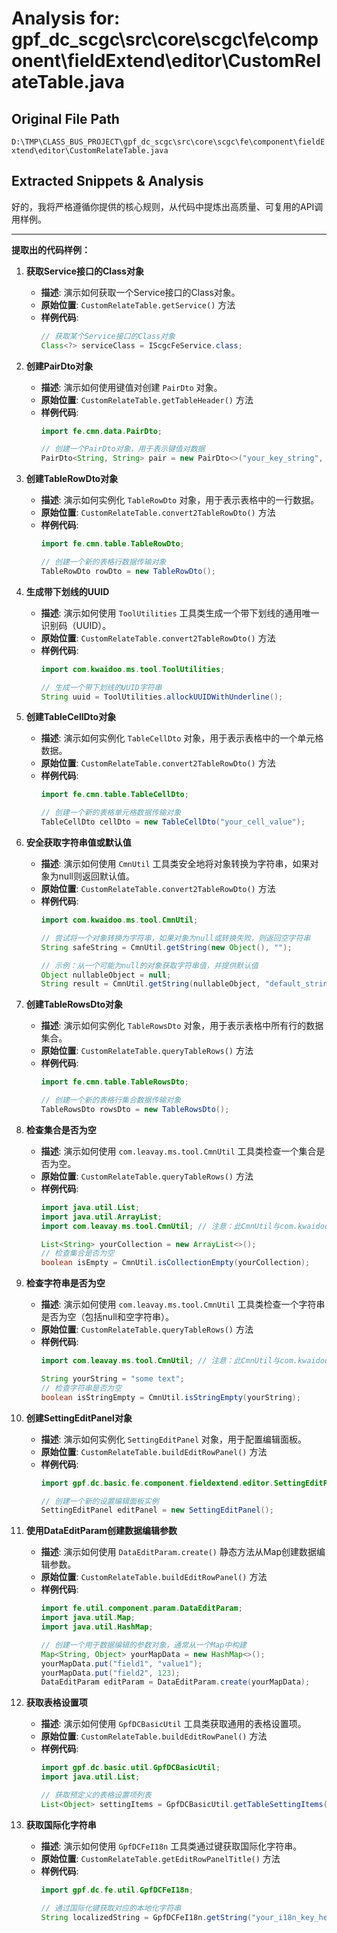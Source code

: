 # Analysis for: gpf_dc_scgc\src\core\scgc\fe\component\fieldExtend\editor\CustomRelateTable.java

## Original File Path
`D:\TMP\CLASS_BUS_PROJECT\gpf_dc_scgc\src\core\scgc\fe\component\fieldExtend\editor\CustomRelateTable.java`

## Extracted Snippets & Analysis
好的，我将严格遵循你提供的核心规则，从代码中提炼出高质量、可复用的API调用样例。

---

**提取出的代码样例：**

1.  **获取Service接口的Class对象**
    *   **描述**: 演示如何获取一个Service接口的Class对象。
    *   **原始位置**: `CustomRelateTable.getService()` 方法
    *   **样例代码**:
        ```java
        // 获取某个Service接口的Class对象
        Class<?> serviceClass = IScgcFeService.class;
        ```

2.  **创建PairDto对象**
    *   **描述**: 演示如何使用键值对创建 `PairDto` 对象。
    *   **原始位置**: `CustomRelateTable.getTableHeader()` 方法
    *   **样例代码**:
        ```java
        import fe.cmn.data.PairDto;

        // 创建一个PairDto对象，用于表示键值对数据
        PairDto<String, String> pair = new PairDto<>("your_key_string", "your_value_string");
        ```

3.  **创建TableRowDto对象**
    *   **描述**: 演示如何实例化 `TableRowDto` 对象，用于表示表格中的一行数据。
    *   **原始位置**: `CustomRelateTable.convert2TableRowDto()` 方法
    *   **样例代码**:
        ```java
        import fe.cmn.table.TableRowDto;

        // 创建一个新的表格行数据传输对象
        TableRowDto rowDto = new TableRowDto();
        ```

4.  **生成带下划线的UUID**
    *   **描述**: 演示如何使用 `ToolUtilities` 工具类生成一个带下划线的通用唯一识别码（UUID）。
    *   **原始位置**: `CustomRelateTable.convert2TableRowDto()` 方法
    *   **样例代码**:
        ```java
        import com.kwaidoo.ms.tool.ToolUtilities;

        // 生成一个带下划线的UUID字符串
        String uuid = ToolUtilities.allockUUIDWithUnderline();
        ```

5.  **创建TableCellDto对象**
    *   **描述**: 演示如何实例化 `TableCellDto` 对象，用于表示表格中的一个单元格数据。
    *   **原始位置**: `CustomRelateTable.convert2TableRowDto()` 方法
    *   **样例代码**:
        ```java
        import fe.cmn.table.TableCellDto;

        // 创建一个新的表格单元格数据传输对象
        TableCellDto cellDto = new TableCellDto("your_cell_value");
        ```

6.  **安全获取字符串值或默认值**
    *   **描述**: 演示如何使用 `CmnUtil` 工具类安全地将对象转换为字符串，如果对象为null则返回默认值。
    *   **原始位置**: `CustomRelateTable.convert2TableRowDto()` 方法
    *   **样例代码**:
        ```java
        import com.kwaidoo.ms.tool.CmnUtil;

        // 尝试将一个对象转换为字符串，如果对象为null或转换失败，则返回空字符串
        String safeString = CmnUtil.getString(new Object(), "");

        // 示例：从一个可能为null的对象获取字符串值，并提供默认值
        Object nullableObject = null;
        String result = CmnUtil.getString(nullableObject, "default_string_value");
        ```

7.  **创建TableRowsDto对象**
    *   **描述**: 演示如何实例化 `TableRowsDto` 对象，用于表示表格中所有行的数据集合。
    *   **原始位置**: `CustomRelateTable.queryTableRows()` 方法
    *   **样例代码**:
        ```java
        import fe.cmn.table.TableRowsDto;

        // 创建一个新的表格行集合数据传输对象
        TableRowsDto rowsDto = new TableRowsDto();
        ```

8.  **检查集合是否为空**
    *   **描述**: 演示如何使用 `com.leavay.ms.tool.CmnUtil` 工具类检查一个集合是否为空。
    *   **原始位置**: `CustomRelateTable.queryTableRows()` 方法
    *   **样例代码**:
        ```java
        import java.util.List;
        import java.util.ArrayList;
        import com.leavay.ms.tool.CmnUtil; // 注意：此CmnUtil与com.kwaidoo.ms.tool.CmnUtil不同

        List<String> yourCollection = new ArrayList<>();
        // 检查集合是否为空
        boolean isEmpty = CmnUtil.isCollectionEmpty(yourCollection);
        ```

9.  **检查字符串是否为空**
    *   **描述**: 演示如何使用 `com.leavay.ms.tool.CmnUtil` 工具类检查一个字符串是否为空（包括null和空字符串）。
    *   **原始位置**: `CustomRelateTable.queryTableRows()` 方法
    *   **样例代码**:
        ```java
        import com.leavay.ms.tool.CmnUtil; // 注意：此CmnUtil与com.kwaidoo.ms.tool.CmnUtil不同

        String yourString = "some text";
        // 检查字符串是否为空
        boolean isStringEmpty = CmnUtil.isStringEmpty(yourString);
        ```

10. **创建SettingEditPanel对象**
    *   **描述**: 演示如何实例化 `SettingEditPanel` 对象，用于配置编辑面板。
    *   **原始位置**: `CustomRelateTable.buildEditRowPanel()` 方法
    *   **样例代码**:
        ```java
        import gpf.dc.basic.fe.component.fieldextend.editor.SettingEditPanel;

        // 创建一个新的设置编辑面板实例
        SettingEditPanel editPanel = new SettingEditPanel();
        ```

11. **使用DataEditParam创建数据编辑参数**
    *   **描述**: 演示如何使用 `DataEditParam.create()` 静态方法从Map创建数据编辑参数。
    *   **原始位置**: `CustomRelateTable.buildEditRowPanel()` 方法
    *   **样例代码**:
        ```java
        import fe.util.component.param.DataEditParam;
        import java.util.Map;
        import java.util.HashMap;

        // 创建一个用于数据编辑的参数对象，通常从一个Map中构建
        Map<String, Object> yourMapData = new HashMap<>();
        yourMapData.put("field1", "value1");
        yourMapData.put("field2", 123);
        DataEditParam editParam = DataEditParam.create(yourMapData);
        ```

12. **获取表格设置项**
    *   **描述**: 演示如何使用 `GpfDCBasicUtil` 工具类获取通用的表格设置项。
    *   **原始位置**: `CustomRelateTable.buildEditRowPanel()` 方法
    *   **样例代码**:
        ```java
        import gpf.dc.basic.util.GpfDCBasicUtil;
        import java.util.List;

        // 获取预定义的表格设置项列表
        List<Object> settingItems = GpfDCBasicUtil.getTableSettingItems();
        ```

13. **获取国际化字符串**
    *   **描述**: 演示如何使用 `GpfDCFeI18n` 工具类通过键获取国际化字符串。
    *   **原始位置**: `CustomRelateTable.getEditRowPanelTitle()` 方法
    *   **样例代码**:
        ```java
        import gpf.dc.fe.util.GpfDCFeI18n;

        // 通过国际化键获取对应的本地化字符串
        String localizedString = GpfDCFeI18n.getString("your_i18n_key_here");
        ```